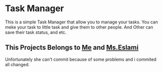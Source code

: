 # Task Manager
This is a simple Task Manager that allow you to manage your tasks. You can meke your task to little task and give them to other people.
And Other can save their task status, and etc.

## This Projects Belongs to [Me](https://github.com/MostafaNasrollahpour) and [Ms.Eslami](https://github.com/Raziyeh2097)
Unfortunately she can't commit because of some problems and i commited all changed.
